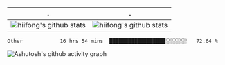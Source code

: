  . | .
--- | --- 
![hiifong's github stats](https://github-readme-stats.vercel.app/api?username=hiifong&show_icons=true&include_all_commits=true) | ![hiifong's github stats](https://github-readme-stats.vercel.app/api/top-langs/?username=hiifong&layout=compact)
<!--START_SECTION:waka-->

```text
Other            16 hrs 54 mins  ██████████████████░░░░░░░   72.64 %
```

<!--END_SECTION:waka-->
![Ashutosh's github activity graph](https://activity-graph.herokuapp.com/graph?username=hiifong&theme=react-dark)
